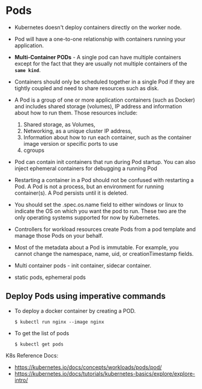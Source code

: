 # Pods
- Kubernetes doesn't deploy containers directly on the worker node.
- Pod will have a one-to-one relationship with containers running your application.
- **Multi-Container PODs** - A single pod can have multiple containers except for the fact that they are usually not multiple containers of the **`same kind`**.
- Containers should only be scheduled together in a single Pod if they are tightly coupled and need to share resources such as disk.
- A Pod is a group of one or more application containers (such as Docker) and includes shared storage (volumes), IP address and information about how to run them. Those resources include:
  
   1. Shared storage, as Volumes,
   2. Networking, as a unique cluster IP address, 
   3. Information about how to run each container, such as the container image version or specific ports to use
   4. cgroups 
- Pod can contain init containers that run during Pod startup. You can also inject ephemeral containers for debugging a running Pod
- Restarting a container in a Pod should not be confused with restarting a Pod. A Pod is not a process, but an environment for running container(s). A Pod persists until it is deleted.
- You should set the .spec.os.name field to either windows or linux to indicate the OS on which you want the pod to run. These two are the only operating systems supported for now by Kubernetes.
- Controllers for workload resources create Pods from a pod template and manage those Pods on your behalf.
- Most of the metadata about a Pod is immutable. For example, you cannot change the namespace, name, uid, or creationTimestamp fields.
- Multi container pods - init container, sidecar container.
- static pods, ephemeral pods 
  
## Deploy Pods using imperative commands 
- To deploy a docker container by creating a POD.
  ```
  $ kubectl run nginx --image nginx
  ```

- To get the list of pods
  ```
  $ kubectl get pods
  ```
K8s Reference Docs:
- https://kubernetes.io/docs/concepts/workloads/pods/pod/
- https://kubernetes.io/docs/tutorials/kubernetes-basics/explore/explore-intro/


